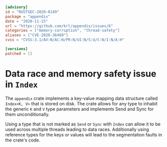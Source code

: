 ```toml
[advisory]
id = "RUSTSEC-2020-0149"
package = "appendix"
date = "2020-11-15"
url = "https://github.com/krl/appendix/issues/6"
categories = ["memory-corruption", "thread-safety"]
aliases = ["CVE-2020-36469"]
cvss = "CVSS:3.1/AV:N/AC:H/PR:N/UI:N/S:U/C:N/I:N/A:H"

[versions]
patched = []
```

# Data race and memory safety issue in `Index`

The `appendix` crate implements a key-value mapping data structure called
`Index<K, V>` that is stored on disk. The crate allows for any type to inhabit
the generic `K` and `V` type parameters and implements Send and Sync for them
unconditionally.

Using a type that is not marked as `Send` or `Sync` with `Index` can allow it
to be used across multiple threads leading to data races. Additionally using
reference types for the keys or values will lead to the segmentation faults
in the crate's code.
